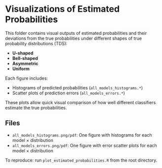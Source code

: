 # Visualizations of Estimated Probabilities

This folder contains visual outputs of estimated probabilities and their deviations from the true probabilities under different shapes of true probability distributions (TDS):

- **U-shaped**
- **Bell-shaped**
- **Asymmetric**
- **Uniform**

Each figure includes:
- Histograms of predicted probabilities (`all_models_histograms.*`)
- Scatter plots of prediction errors (`all_models_errors.*`)

These plots allow quick visual comparison of how well different classifiers estimate the true probabilities.

## Files

- `all_models_histograms.png/pdf`: One figure with histograms for each model × distribution
- `all_models_errors.png/pdf`: One figure with error scatter plots for each model × distribution

To reproduce: run `plot_estimated_probabilities.R` from the root directory.
